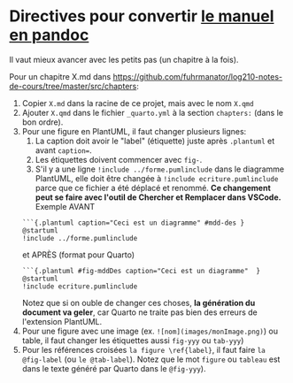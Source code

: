 # Directives pour convertir [le manuel en pandoc](https://github.com/fuhrmanator/log210-notes-de-cours)

Il vaut mieux avancer avec les petits pas (un chapitre à la fois).

Pour un chapitre X.md dans https://github.com/fuhrmanator/log210-notes-de-cours/tree/master/src/chapters:

1. Copier `X.md` dans la racine de ce projet, mais avec le nom `X.qmd`
2. Ajouter `X.qmd` dans le fichier `_quarto.yml` à la section `chapters:` (dans le bon ordre).
3. Pour une figure en PlantUML, il faut changer plusieurs lignes: 
   1. La caption doit avoir le "label" (étiquette) juste après `.plantuml` et avant `caption=`.
   1. Les étiquettes doivent commencer avec `fig-`.
   1. S'il y a une ligne `!include ../forme.pumlinclude` dans le diagramme PlantUML, elle doit être changée à `!include ecriture.pumlinclude` parce que ce fichier a été déplacé et renommé. **Ce changement peut se faire avec l'outil de Chercher et Remplacer dans VSCode.**
   Exemple AVANT
   ```
   ```{.plantuml caption="Ceci est un diagramme" #mdd-des }
   @startuml
   !include ../forme.pumlinclude
   ```
   et APRÈS (format pour Quarto)
   ```
   ```{.plantuml #fig-mddDes caption="Ceci est un diagramme"  }
   @startuml
   !include ecriture.pumlinclude
   ```
   Notez que si on ouble de changer ces choses, **la génération du document va geler**, car Quarto ne traite pas bien des erreurs de l'extension PlantUML. 
1. Pour une figure avec une image (ex. `![nom](images/monImage.png)`) ou table, il faut changer les étiquettes aussi `fig-yyy` ou `tab-yyy`) 
1. Pour les références croisées `la figure \ref{label}`, il faut faire `la @fig-label` (ou `le @tab-label`). Notez que le mot `figure` ou `tableau` est dans le texte généré par Quarto dans le `@fig-yyy`).
